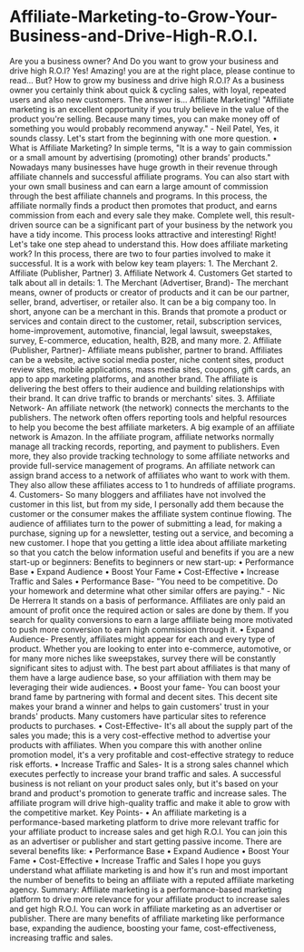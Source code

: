 # Affiliate-Marketing-to-Grow-Your-Business-and-Drive-High-R.O.I.
Are you a business owner? And Do you want to grow your business and drive high R.O.I? Yes! Amazing! you are at the right place, please continue to read... But? How to grow my business and drive high R.O.I? As a business owner you certainly think about quick &amp; cycling sales, with loyal, repeated users and also new customers. The answer is... Affiliate Marketing! "Affiliate marketing is an excellent opportunity if you truly believe in the value of the product you're selling. Because many times, you can make money off of something you would probably recommend anyway." - Neil Patel, Yes, it sounds classy. Let's start from the beginning with one more question. • What is Affiliate Marketing? In simple terms, "It is a way to gain commission or a small amount by advertising (promoting) other brands’ products." Nowadays many businesses have huge growth in their revenue through affiliate channels and successful affiliate programs. You can also start with your own small business and can earn a large amount of commission through the best affiliate channels and programs. In this process, the affiliate normally finds a product then promotes that product, and earns commission from each and every sale they make. Complete well, this result-driven source can be a significant part of your business by the network you have a tidy income. This process looks attractive and interesting! Right! Let's take one step ahead to understand this. How does affiliate marketing work? In this process, there are two to four parties involved to make it successful. It is a work with below key team players: 1. The Merchant 2. Affiliate (Publisher, Partner) 3. Affiliate Network 4. Customers Get started to talk about all in details: 1. The Merchant (Advertiser, Brand)- The merchant means, owner of products or creator of products and it can be our partner, seller, brand, advertiser, or retailer also. It can be a big company too. In short, anyone can be a merchant in this. Brands that promote a product or services and contain direct to the customer, retail, subscription services, home-improvement, automotive, financial, legal lawsuit, sweepstakes, survey, E-commerce, education, health, B2B, and many more. 2. Affiliate (Publisher, Partner)- Affiliate means publisher, partner to brand. Affiliates can be a website, active social media poster, niche content sites, product review sites, mobile applications, mass media sites, coupons, gift cards, an app to app marketing platforms, and another brand. The affiliate is delivering the best offers to their audience and building relationships with their brand. It can drive traffic to brands or merchants' sites. 3. Affiliate Network- An affiliate network (the network) connects the merchants to the publishers. The network often offers reporting tools and helpful resources to help you become the best affiliate marketers. A big example of an affiliate network is Amazon. In the affiliate program, affiliate networks normally manage all tracking records, reporting, and payment to publishers. Even more, they also provide tracking technology to some affiliate networks and provide full-service management of programs. An affiliate network can assign brand access to a network of affiliates who want to work with them. They also allow these affiliates access to 1 to hundreds of affiliate programs. 4. Customers- So many bloggers and affiliates have not involved the customer in this list, but from my side, I personally add them because the customer or the consumer makes the affiliate system continue flowing. The audience of affiliates turn to the power of submitting a lead, for making a purchase, signing up for a newsletter, testing out a service, and becoming a new customer. I hope that you getting a little idea about affiliate marketing so that you catch the below information useful and benefits if you are a new start-up or beginners: Benefits to beginners or new start-up: • Performance Base • Expand Audience • Boost Your Fame • Cost-Effective • Increase Traffic and Sales   • Performance Base- "You need to be competitive. Do your homework and determine what other similar offers are paying." - Nic De Herrera It stands on a basis of performance. Affiliates are only paid an amount of profit once the required action or sales are done by them. If you search for quality conversions to earn a large affiliate being more motivated to push more conversion to earn high commission through it. • Expand Audience- Presently, affiliates might appear for each and every type of product. Whether you are looking to enter into e-commerce, automotive, or for many more niches like sweepstakes, survey there will be constantly significant sites to adjust with. The best part about affiliates is that many of them have a large audience base, so your affiliation with them may be leveraging their wide audiences. • Boost your fame- You can boost your brand fame by partnering with formal and decent sites. This decent site makes your brand a winner and helps to gain customers' trust in your brands' products. Many customers have particular sites to reference products to purchases. • Cost-Effective- It's all about the supply part of the sales you made; this is a very cost-effective method to advertise your products with affiliates. When you compare this with another online promotion model, it's a very profitable and cost-effective strategy to reduce risk efforts. • Increase Traffic and Sales- It is a strong sales channel which executes perfectly to increase your brand traffic and sales. A successful business is not reliant on your product sales only, but it's based on your brand and product's promotion to generate traffic and increase sales. The affiliate program will drive high-quality traffic and make it able to grow with the competitive market. Key Points- • An affiliate marketing is a performance-based marketing platform to drive more relevant traffic for your affiliate product to increase sales and get high R.O.I. You can join this as an advertiser or publisher and start getting passive income. There are several benefits like: • Performance Base • Expand Audience • Boost Your Fame • Cost-Effective • Increase Traffic and Sales I hope you guys understand what affiliate marketing is and how it's run and most important the number of benefits to being an affiliate with a reputed affiliate marketing agency.  Summary:  Affiliate marketing is a performance-based marketing platform to drive more relevance for your affiliate product to increase sales and get high R.O.I. You can work in affiliate marketing as an advertiser or publisher. There are many benefits of affiliate marketing like performance base, expanding the audience, boosting your fame, cost-effectiveness, increasing traffic and sales. 
